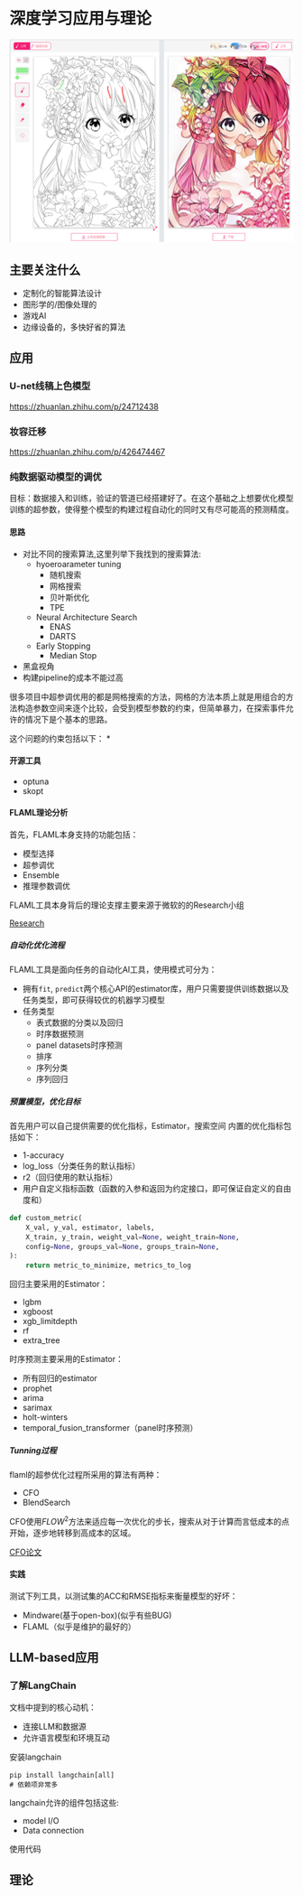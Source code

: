 # 深度学习应用与理论

![image-20220901005058831](.\imgs\image-20220901005058831.png)

## 主要关注什么

* 定制化的智能算法设计
* 图形学的/图像处理的
* 游戏AI
* 边缘设备的，多快好省的算法




## 应用

### U-net线稿上色模型

https://zhuanlan.zhihu.com/p/24712438



### 妆容迁移

https://zhuanlan.zhihu.com/p/426474467

### 纯数据驱动模型的调优
目标：数据接入和训练，验证的管道已经搭建好了。在这个基础之上想要优化模型训练的超参数，使得整个模型的构建过程自动化的同时又有尽可能高的预测精度。

#### 思路
* 对比不同的搜索算法,这里列举下我找到的搜索算法:
    * hyoeroarameter tuning
        * 随机搜索
        * 网格搜索
        * 贝叶斯优化
        * TPE
    * Neural Architecture Search
        * ENAS
        * DARTS
    * Early Stopping
        * Median Stop
* 黑盒视角
* 构建pipeline的成本不能过高

很多项目中超参调优用的都是网格搜索的方法，网格的方法本质上就是用组合的方法构造参数空间来逐个比较，会受到模型参数的约束，但简单暴力，在探索事件允许的情况下是个基本的思路。

这个问题的约束包括以下：
* 

#### 开源工具
* optuna
* skopt

#### FLAML理论分析
首先，FLAML本身支持的功能包括：
* 模型选择
* 超参调优
* Ensemble
* 推理参数调优

FLAML工具本身背后的理论支撑主要来源于微软的的Research小组

[Research](https://microsoft.github.io/FLAML/docs/Research)

##### 自动化优化流程
FLAML工具是面向任务的自动化AI工具，使用模式可分为：
* 拥有`fit`, `predict`两个核心API的estimator库，用户只需要提供训练数据以及任务类型，即可获得较优的机器学习模型
* 任务类型
    * 表式数据的分类以及回归
    * 时序数据预测
    * panel datasets时序预测
    * 排序
    * 序列分类
    * 序列回归

##### 预置模型，优化目标
首先用户可以自己提供需要的优化指标，Estimator，搜索空间
内置的优化指标包括如下：
* 1-accuracy
* log_loss（分类任务的默认指标）
* r2（回归使用的默认指标）
* 用户自定义指标函数（函数的入参和返回为约定接口，即可保证自定义的自由度和）

```python
def custom_metric(
    X_val, y_val, estimator, labels,
    X_train, y_train, weight_val=None, weight_train=None,
    config=None, groups_val=None, groups_train=None,
):
    return metric_to_minimize, metrics_to_log
```
回归主要采用的Estimator：
* lgbm
* xgboost
* xgb_limitdepth
* rf
* extra_tree

时序预测主要采用的Estimator：
* 所有回归的estimator
* prophet
* arima
* sarimax
* holt-winters
* temporal_fusion_transformer（panel时序预测）

##### Tunning过程
flaml的超参优化过程所采用的算法有两种：
* CFO
* BlendSearch

CFO使用$FLOW^2$方法来适应每一次优化的步长，搜索从对于计算而言低成本的点开始，逐步地转移到高成本的区域。

[CFO论文](arxiv.org/abs/2005.01571)


#### 实践
测试下列工具，以测试集的ACC和RMSE指标来衡量模型的好坏：
* Mindware(基于open-box)(似乎有些BUG)
* FLAML（似乎是维护的最好的）



## LLM-based应用

### 了解LangChain
文档中提到的核心动机：
* 连接LLM和数据源
* 允许语言模型和环境互动

安装langchain
```shell
pip install langchain[all]
# 依赖项非常多
```
langchain允许的组件包括这些:
* model I/O
* Data connection

使用代码




## 理论

